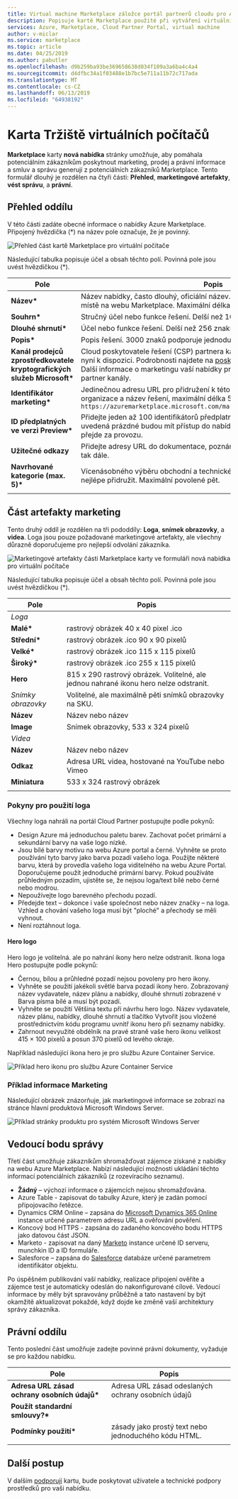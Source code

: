 ```yaml
---
title: Virtual machine Marketplace záložce portál partnerů cloudu pro Azure Marketplace
description: Popisuje kartě Marketplace použité při vytváření virtuálního počítače Azure Marketplace nabídku.
services: Azure, Marketplace, Cloud Partner Portal, virtual machine
author: v-miclar
ms.service: marketplace
ms.topic: article
ms.date: 04/25/2019
ms.author: pabutler
ms.openlocfilehash: d9b259ba93be369658638d034f109a3a6ba4c4a4
ms.sourcegitcommit: d4dfbc34a1f03488e1b7bc5e711a11b72c717ada
ms.translationtype: MT
ms.contentlocale: cs-CZ
ms.lasthandoff: 06/13/2019
ms.locfileid: "64938192"
---
```

# <a name="virtual-machine-marketplace-tab"></a>Karta Tržiště virtuálních počítačů

**Marketplace** karty **nová nabídka** stránky umožňuje, aby pomáhala potenciálním zákazníkům poskytnout marketing, prodej a právní informace a smluv a správu generují z potenciálních zákazníků Marketplace. Tento formulář dlouhý je rozdělen na čtyři části: **Přehled**, **marketingové artefakty**, **vést správu**, a **právní**.


## <a name="overview-section"></a>Přehled oddílu
V této části zadáte obecné informace o nabídky Azure Marketplace.  Připojený hvězdička (*) na název pole označuje, že je povinný.

![Přehled část kartě Marketplace pro virtuální počítače](./media/publishvm_008.png)

Následující tabulka popisuje účel a obsah těchto polí. Povinná pole jsou uvést hvězdičkou (*).

|  **Pole**                |     **Popis**                                                          |
|  ---------                |     ---------------                                                          |
| **Název\***                 | Název nabídky, často dlouhý, oficiální název. Tento název se zobrazí výrazném místě na webu Marketplace.  Maximální délka 50 znaků. |
| **Souhrn\***               | Stručný účel nebo funkce řešení.  Delší než 100 znaků. |
| **Dlouhé shrnutí\***          | Účel nebo funkce řešení.  Delší než 256 znaků. |
| **Popis\***           | Popis řešení.  3000 znaků podporuje jednoduchý formátování HTML. |
| **Kanál prodejců zprostředkovatele kryptografických služeb Microsoft\*** | Cloud poskytovatele řešení (CSP) partnera kanál vyjádřit výslovný souhlas je nyní k dispozici.  Podrobnosti najdete na [poskytovatele Cloud Solution Provider](../../cloud-solution-providers.md) Další informace o marketingu vaší nabídky prostřednictvím Microsoft CSP partner kanály. |
| **Identifikátor marketing\***  | Jedinečnou adresu URL pro přidružení k této nabídce obvykle zahrnuje vaší organizace a název řešení, maximální délka 50 znaků.  Příklad: <br/> `https://azuremarketplace.microsoft.com/marketplace/apps/contoso.sampleApp`  |
| **ID předplatných ve verzi Preview\*** | Přidejte jeden až 100 identifikátorů předplatného náhledy. Tato předplatná uvedená prázdné budou mít přístup do nabídky publikovaný produkt, než přejde za provozu. |
| **Užitečné odkazy**          | Přidejte adresy URL do dokumentace, poznámky k verzi, nejčastější dotazy a tak dále. |
| **Navrhované kategorie (max. 5)\*** | Vícenásobného výběru obchodní a technické kategorií, které nabízejí lze nejlépe přidružit.  Maximální povolené pět.  |
|  |  |


## <a name="marketing-artifacts-section"></a>Část artefakty marketing

Tento druhý oddíl je rozdělen na tři pododdíly: **Loga**, **snímek obrazovky**, a **videa**. Loga jsou pouze požadované marketingové artefakty, ale všechny důrazně doporučujeme pro nejlepší odvolání zákazníka. 

![Marketingové artefakty části Marketplace karty ve formuláři nová nabídka pro virtuální počítače](./media/publishvm_009.png)

Následující tabulka popisuje účel a obsah těchto polí. Povinná pole jsou uvést hvězdičkou (*).

|  **Pole**                |     **Popis**                                                          |
|  ---------                |     ---------------                                                          |
| *Loga*  |  |
| **Malé\***                 | rastrový obrázek 40 x 40 pixel .ico                                                      |
| **Střední\***                | rastrový obrázek .ico 90 x 90 pixelů                                                      |
| **Velké\***                 | rastrový obrázek .ico 115 x 115 pixelů                                                   |
| **Široký\***                  | rastrový obrázek .ico 255 x 115 pixelů                                                    |
| **Hero**                  | 815 x 290 rastrový obrázek.  Volitelné, ale jednou nahrané ikonu hero nelze odstranit. |
| *Snímky obrazovky*  | Volitelné, ale maximálně pěti snímků obrazovky na SKU. |
| **Název**                  | Název nebo název <!-- TODO - max char length? none specified in UI -->                               |
| **Image**                 | Snímek obrazovky, 533 x 324 pixelů                                         |
| *Videa*  |  |
| **Název**                  | Název nebo název  <!-- TODO - max char length? -->                              |
| **Odkaz**                  | Adresa URL videa, hostované na YouTube nebo Vimeo                                        |
| **Miniatura**             | 533 x 324 rastrový obrázek                                                               |
|   |   |

### <a name="logo-guidelines"></a>Pokyny pro použití loga

<!-- TD: It seems like this section could be better located in some common area, maybe an AMP Marketing/Design section 
+1 this should all be in a common area and referenced from here to that location.-->

Všechny loga nahráli na portál Cloud Partner postupujte podle pokynů:

*  Design Azure má jednoduchou paletu barev. Zachovat počet primární a sekundární barvy na vaše logo nízké.
*  Jsou bílé barvy motivu na webu Azure portal a černé. Vyhněte se proto používání tyto barvy jako barva pozadí vašeho loga. Použijte některé barvu, která by provedla vašeho loga viditelného na webu Azure Portal. Doporučujeme použít jednoduché primární barvy. Pokud používáte průhledným pozadím, ujistěte se, že nejsou loga/text bílé nebo černé nebo modrou.
*  Nepoužívejte logo barevného přechodu pozadí.
*  Předejde text – dokonce i vaše společnost nebo název značky – na loga. Vzhled a chování vašeho loga musí být "ploché" a přechody se měli vyhnout.
*  Není roztáhnout loga.

#### <a name="hero-logo"></a>Hero logo

Hero logo je volitelná. ale po nahrání ikony hero nelze odstranit.  Ikona loga Hero postupujte podle pokynů:

*  Černou, bílou a průhledné pozadí nejsou povoleny pro hero ikony.
*  Vyhněte se použití jakékoli světlé barva pozadí ikony hero.  Zobrazovaný název vydavatele, název plánu a nabídky, dlouhé shrnutí zobrazené v Barva písma bílé a musí být pozadí.
*  Vyhněte se použití Většina textu při návrhu hero logo.  Název vydavatele, název plánu, nabídky, dlouhé shrnutí a tlačítko Vytvořit jsou vložené prostřednictvím kódu programu uvnitř ikonu hero při seznamy nabídky. 
* Zahrnout nevyužité obdélník na pravé straně vaše hero ikonu velikost 415 × 100 pixelů a posun 370 pixelů od levého okraje.  

Například následující ikona hero je pro službu Azure Container Service.  <!-- TD: It would be nice to have the raw bitmap, e.g.before and after embedding. -->

![Příklad hero ikonu pro službu Azure Container Service](./media/publishvm_010.png)


### <a name="marketing-information-example"></a>Příklad informace Marketing 

Následující obrázek znázorňuje, jak marketingové informace se zobrazí na stránce hlavní produktová Microsoft Windows Server.

![Příklad stránky produktu pro systém Microsoft Windows Server](./media/publishvm_011.png)


## <a name="lead-management-section"></a>Vedoucí bodu správy

Třetí část umožňuje zákazníkům shromažďovat zájemce získané z nabídky na webu Azure Marketplace. Nabízí následující možnosti ukládání těchto informací potenciálních zákazníků (z rozevíracího seznamu).

* **Žádný** – výchozí informace o zájemcích nejsou shromažďována.
* Azure Table - zapisovat do tabulky Azure, který je zadán pomocí připojovacího řetězce.
* Dynamics CRM Online – zapsána do [Microsoft Dynamics 365 Online](https://dynamics.microsoft.com/) instance určené parametrem adresu URL a ověřování pověření.
* Koncový bod HTTPS - zapsána do zadaného koncového bodu HTTPS jako datovou část JSON.
* Marketo - zapisovat na daný [Marketo](https://www.marketo.com/) instance určené ID serveru, munchkin ID a ID formuláře.
* Salesforce – zapsána do [Salesforce](https://www.salesforce.com/) databáze určené parametrem identifikátor objektu.

Po úspěšném publikování vaší nabídky, realizace připojení ověříte a zájemce test je automaticky odeslán do nakonfigurované cílové. Vedoucí informace by měly být spravovány průběžně a tato nastavení by být okamžitě aktualizovat pokaždé, když dojde ke změně vaší architektury správy zákazníka.

<!-- TD: For more info, see [Need a topic on lead information and processing that mimics the Appendix of the VM Pub Guide]. -->

## <a name="legal-section"></a>Právní oddílu

Tento poslední část umožňuje zadejte povinné právní dokumenty, vyžaduje se pro každou nabídku.  

|  **Pole**                    |     **Popis**                                        |
|  ---------                    |     ---------------                                        |
| **Adresa URL zásad ochrany osobních údajů\***      | Adresa URL zásad odeslaných ochrany osobních údajů                          |
| **Použít standardní smlouvy?\***  |   |
| **Podmínky použití\***            | zásady jako prostý text nebo jednoduchého kódu HTML.                       |
|  |  |


## <a name="next-steps"></a>Další postup

V dalším [podporují](./cpp-support-tab.md) kartu, bude poskytovat uživatele a technické podpory prostředků pro vaši nabídku.
